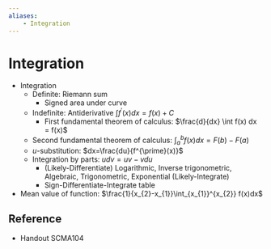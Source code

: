 ```yaml
---
aliases:
    - Integration
---
```


# Integration

- Integration
    - Definite: Riemann sum
        - Signed area under curve
    - Indefinite: Antiderivative $\int f^{\prime}(x) dx = f(x) + C$
        - First fundamental theorem of calculus: $\frac{d}{dx} \int f(x) dx = f(x)$
    - Second fundamental theorem of calculus: $\int_{a}^{b}f(x)dx = F(b)-F(a)$
    - $u$-substitution: $dx=\frac{du}{f^{\prime}(x)}$
    - Integration by parts: $udv=uv-vdu$
        - (Likely-Differentiate) Logarithmic, Inverse trigonometric, Algebraic, Trigonometric, Exponential (Likely-Integrate)
        - Sign-Differentiate-Integrate table
- Mean value of function: $\frac{1}{x_{2}-x_{1}}\int_{x_{1}}^{x_{2}} f(x)dx$

## Reference

- Handout SCMA104
